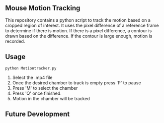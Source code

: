 ## Mouse Motion Tracking
This repository contains a python script to track the motion based on a cropped region of interest. It uses the pixel difference of a reference frame to determine if there is motion. If there is a pixel difference, a contour is drawn based on the difference. If the contour is large enough, motion is recorded. 

## Usage
```
python Motiontracker.py
```
1. Select the .mp4 file
2. Once the desired chamber to track is empty press 'P' to pause
3. Press 'M' to select the chamber
4. Press 'Q' once finished.
5. Motion in the chamber will be tracked

## Future Development 
